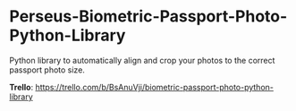 # Perseus-Biometric-Passport-Photo-Python-Library
Python library to automatically align and crop your photos to the correct passport photo size.

**Trello**: https://trello.com/b/BsAnuVji/biometric-passport-photo-python-library
